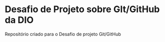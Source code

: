 # Desafio de Projeto sobre GIt/GitHub da DIO

Repositório criado para o Desafio de projeto Git/GitHub

